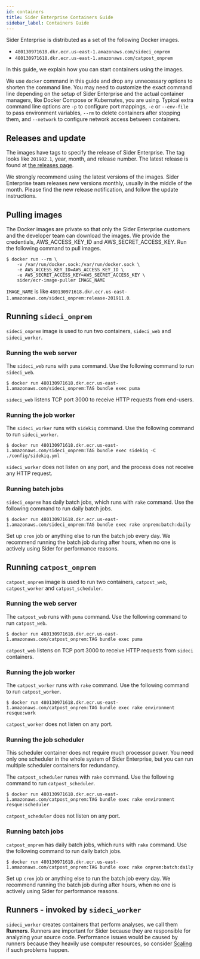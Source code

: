```yaml
---
id: containers
title: Sider Enterprise Containers Guide
sidebar_label: Containers Guide
---
```


Sider Enterprise is distributed as a set of the following Docker images.

- `480130971618.dkr.ecr.us-east-1.amazonaws.com/sideci_onprem`
- `480130971618.dkr.ecr.us-east-1.amazonaws.com/catpost_onprem`

In this guide, we explain how you can start containers using the images.

We use `docker` command in this guide and drop any unnecessary options to shorten the command line. You may need to customize the exact command line depending on the setup of Sider Enterprise and the actual container managers, like Docker Compose or Kubernates, you are using. Typical extra command line options are `-p` to configure port mappings, `-e` or `--env-file` to pass environment variables, `--rm` to delete containers after stopping them, and `--network` to configure network access between containers.

## Releases and update

The images have tags to specify the release of Sider Enterprise. The tag looks like `201902.1`, year, month, and release number. The latest release is found at [the releases page](./releases/index.md).

We strongly recommend using the latest versions of the images. Sider Enterprise team releases new versions monthly, usually in the middle of the month. Please find the new release notification, and follow the update instructions.

## Pulling images

The Docker images are private so that only the Sider Enterprise customers and the developer team can download the images. We provide the credentials, AWS_ACCESS_KEY_ID and AWS_SECRET_ACCESS_KEY. Run the following command to pull images.

```shell-session
$ docker run --rm \
    -v /var/run/docker.sock:/var/run/docker.sock \
    -e AWS_ACCESS_KEY_ID=AWS_ACCESS_KEY_ID \
    -e AWS_SECRET_ACCESS_KEY=AWS_SECRET_ACCESS_KEY \
    sider/ecr-image-puller IMAGE_NAME
```

`IMAGE_NAME` is like `480130971618.dkr.ecr.us-east-1.amazonaws.com/sideci_onprem:release-201911.0`.

## Running `sideci_onprem`

`sideci_onprem` image is used to run two containers, `sideci_web` and `sideci_worker`.

### Running the web server

The `sideci_web` runs with `puma` command. Use the following command to run `sideci_web`.

```
$ docker run 480130971618.dkr.ecr.us-east-1.amazonaws.com/sideci_onprem:TAG bundle exec puma
```

`sideci_web` listens TCP port 3000 to receive HTTP requests from end-users.

### Running the job worker

The `sideci_worker` runs with `sidekiq` command. Use the following command to run `sideci_worker`.

```
$ docker run 480130971618.dkr.ecr.us-east-1.amazonaws.com/sideci_onprem:TAG bundle exec sidekiq -C ./config/sidekiq.yml
```

`sideci_worker` does not listen on any port, and the process does not receive any HTTP request.

### Running batch jobs

`sideci_onprem` has daily batch jobs, which runs with `rake` command. Use the following command to run daily batch jobs.

```
$ docker run 480130971618.dkr.ecr.us-east-1.amazonaws.com/sideci_onprem:TAG bundle exec rake onprem:batch:daily
```

Set up `cron` job or anything else to run the batch job every day. We recommend running the batch job during after hours, when no one is actively using Sider for performance reasons.

## Running `catpost_onprem`

`catpost_onprem` image is used to run two containers, `catpost_web`, `catpost_worker` and `catpost_scheduler`.

### Running the web server

The `catpost_web` runs with `puma` command. Use the following command to run `catpost_web`.

```
$ docker run 480130971618.dkr.ecr.us-east-1.amazonaws.com/catpost_onprem:TAG bundle exec puma
```

`catpost_web` listens on TCP port 3000 to receive HTTP requests from `sideci` containers.

### Running the job worker

The `catpost_worker` runs with `rake` command. Use the following command to run `catpost_worker`.

```
$ docker run 480130971618.dkr.ecr.us-east-1.amazonaws.com/catpost_onprem:TAG bundle exec rake environment resque:work
```

`catpost_worker` does not listen on any port.

### Running the job scheduler

This scheduler container does not require much processor power.
You need only one scheduler in the whole system of Sider Enterprise, but you can run multiple scheduler containers for redundancy.

The `catpost_scheduler` runes with `rake` command. Use the following command to run `catpost_scheduler`.

```
$ docker run 480130971618.dkr.ecr.us-east-1.amazonaws.com/catpost_onprem:TAG bundle exec rake environment resque:scheduler
```

`catpost_scheduler` does not listen on any port.

### Running batch jobs

`catpost_onprem` has daily batch jobs, which runs with `rake` command. Use the following command to run daily batch jobs.

```
$ docker run 480130971618.dkr.ecr.us-east-1.amazonaws.com/catpost_onprem:TAG bundle exec rake onprem:batch:daily
```

Set up `cron` job or anything else to run the batch job every day. We recommend running the batch job during after hours, when no one is actively using Sider for performance reasons.

## Runners - invoked by `sideci_worker`

`sideci_worker` creates containers that perform analyses, we call them **Runners**.
Runners are important for Sider because they are responsible for analyzing your source code.
Performance issues would be caused by runners because they heavily use computer resources,
so consider [Scaling](./scaling.md) if such problems happen.
